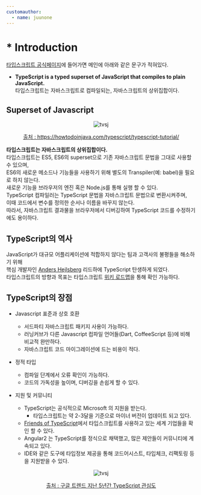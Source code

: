 ```yaml
---
customauthor:
  - name: juunone
---
```


# * Introduction

<Author/>

[타입스크립트 공식페이지](https://www.typescriptlang.org/)에 들어가면 메인에 아래와 같은 문구가 적혀있다.  
- **TypeScript is a typed superset of JavaScript that compiles to plain JavaScript.**   
타입스크립트는 자바스크립트로 컴파일되는, 자바스크립트의 상위집합이다.

## Superset of Javascript

<p style="text-align:center;"><img :src="$withBase('/ts-introduction/Typescript-vs-JavaScript.png')" alt="tvsj" /></p>

<p style="text-align:center;">
  <a href="https://howtodoinjava.com/typescript/typescript-tutorial/" target="_blank">출처 : https://howtodoinjava.com/typescript/typescript-tutorial/</a>
</p>

**타입스크립트는 자바스크립트의 상위집합이다.**  
타입스크립트는 ES5, ES6의 superset으로 기존 자바스크립트 문법을 그대로 사용할 수 있으며,  
ES6의 새로운 메소드나 기능들을 사용하기 위해  별도의 Transpiler(예: babel)을 필요로 하지 않는다.  
새로운 기능을 브라우저의 엔진 혹은 Node.js를 통해 실행 할 수 있다.  
TypeScript 컴파일러는 TypeScript 문법을 자바스크립트 문법으로 변환시켜주며,  
이때 코드에서 변수를 정의한 순서나 이름을 바꾸지 않는다.  
따라서, 자바스크립트 결과물을 브라우저에서 디버깅하여 TypeScript 코드를 수정하기에도 용이하다.

## TypeScript의 역사

JavaScript가 대규모 어플리케이션에 적합하지 않다는 팀과 고객사의 불평들을 해소하기 위해  
핵심 개발자인 [Anders Hejlsberg](https://en.wikipedia.org/wiki/Anders_Hejlsberg) 리드하에 TypeScript
탄생하게 되었다.  
타입스크립트의 방향과 목표는 타입스크립트 [위키 로드맵](https://github.com/Microsoft/TypeScript/wiki/Roadmap)을 통해 확인 가능하다.

## TypeScript의 장점

- Javascript 표준과 상호 호환
  - 서드파티 자바스크립트 패키지 사용이 가능하다.
  - 러닝커브가 다른 Javascript 컴파일 언어들(Dart, CoffeeScript 등)에 비해 비교적 완만하다.
  - 자바스크립트 코드 마이그레이션에 드는 비용이 적다.

- 정적 타입
  - 컴파일 단계에서 오류 확인이 가능하다.
  - 코드의 가독성을 높이며, 디버깅을 손쉽게 할 수 있다.

- 지원 및 커뮤니티
  - TypeScript는 공식적으로 Microsoft 의 지원을 받는다.
    - 타입스크립트는 약 2-3달을 기준으로 마이너 버전이 업데이트 되고 있다.
  - [Friends of TypeScript](https://www.typescriptlang.org/community/friends.html)에서 타입스크립트를 사용하고 있는 세계 기업들을 확인 할 수 있다.
  - Angular2 는 TypeScript를 정식으로 채택했고, 많은 제안들이 커뮤니티에 계속되고 있다.
  - IDE와 같은 도구에 타입정보 제공을 통해 코드어시스트, 타입체크, 리팩토링 등을 지원받을 수 있다.

<p style="text-align:center;"><img :src="$withBase('/ts-introduction/google-trends-typescript.png')" alt="tvsj" /></p>

<p style="text-align:center;">
  <a href="https://trends.google.co.kr/trends/explore?date=today%205-y&q=Typescript" target="_blank">출처 : 구글 트렌드 지난 5년간 TypeScript 관심도</a>
</p>
